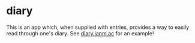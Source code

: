 # diary
This is an app which, when supplied with entries, provides a way to easily read through one's diary. See [diary.ianm.ac](http://diary.ianm.ac/#/) for an example!
